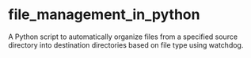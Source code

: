# file_management_in_python
A Python script to automatically organize files from a specified source directory into destination directories based on file type using watchdog.
